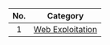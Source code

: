 | **No.** | **Category** |
| :-----: | :----------: |
| 1	  | [Web Exploitation](https://github.com/AlphaByte-RedTeam/CTF-Solution/tree/main/picoCTF/Web%20Exploitation/GET%20aHEAD_Complete) |
